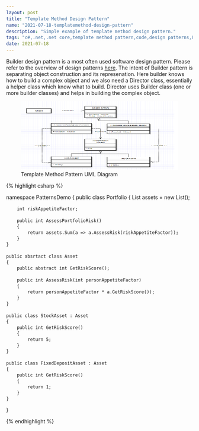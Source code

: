 ```yaml
---
layout: post
title: "Template Method Design Pattern"
name: "2021-07-18-templatemethod-design-pattern"
description: "Simple example of template method design pattern."
tags: "c#,.net,.net core,template method pattern,code,design patterns,UML,unified modeling language,technical article,blog,post"
date: 2021-07-18
---
```


<p>Builder design pattern is a most often used software design pattern. Please refer to the overview of design patterns <a href="http://srirangamv.github.io/blog/design-patterns-overview" title="sofware design patterns using c#" target="_blank">here</a>. The intent of Builder pattern is separating object construction and its represenation. Here builder knows how to build a complex object and we also need a Director class, essentially a helper class which know what to build. Director uses Builder class (one or more builder classes) and helps in building the complex object.</p>

<p>
    <figure>
      <img src="/images/TemplatemethodPattern.png" alt="Template Method Pattern UML Diagram" width="716px" height="185px" />
      <figcaption>Template Method Pattern UML Diagram</figcaption>
    </figure>    
</p>

{% highlight csharp %}

namespace PatternsDemo
{
    public class Portfolio
    {
        List<IAsset> assets = new List<IAsset>();

        int riskAppetiteFactor;

        public int AssessPortfolioRisk()
        {
            return assets.Sum(a => a.AssessRisk(riskAppetiteFactor));
        }
    }

    public absrtact class Asset
    {        
        public abstract int GetRiskScore();

        public int AssessRisk(int personAppetiteFactor)
        {
            return personAppetiteFactor * a.GetRiskScore());
        }
    }

    public class StockAsset : Asset
    {
        public int GetRiskScore()
        {
            return 5;
        }
    }

    public class FixedDepositAsset : Asset
    {
        public int GetRiskScore()
        {
            return 1;
        }
    }
}

{% endhighlight %}